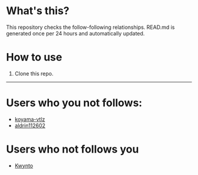 # What's this?
This repository checks the follow-following relationships.
READ.md is generated once per 24 hours and automatically updated.
# How to use
1. Clone this repo.
 
 --- 
 
 # Users who you not follows: 
  
- [koyama-vtlz](https://github.com/koyama-vtlz/) 
- [aldrin112602](https://github.com/aldrin112602/) 
# Users who not follows you 
  
- [Kwynto](https://github.com/Kwynto/) 
 